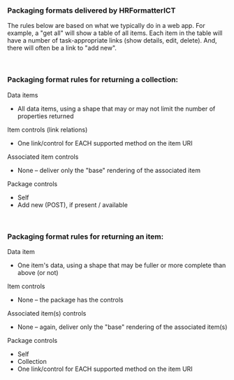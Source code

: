 ### Packaging formats delivered by HRFormatterICT 

The rules below are based on what we typically do in a web app. For example, a "get all" will show a table of all items. Each item in the table will have a number of task-appropriate links (show details, edit, delete). And, there will often be a link to "add new". 

<br>

### Packaging format rules for returning a collection:

Data items
* All data items, using a shape that may or may not limit the number of properties returned  

Item controls (link relations)
* One link/control for EACH supported method on the item URI

Associated item controls
* None – deliver only the "base" rendering of the associated item 

Package controls 
* Self
* Add new (POST), if present / available 

<br>

### Packaging format rules for returning an item:

Data item
* One item's data, using a shape that may be fuller or more complete than above (or not)

Item controls
* None – the package has the controls

Associated item(s) controls
* None – again, deliver only the "base" rendering of the associated item(s) 

Package controls
* Self
* Collection
* One link/control for EACH supported method on the item URI

<br>
